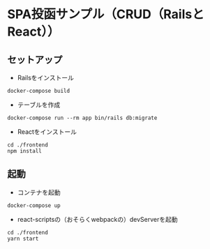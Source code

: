 # SPA投函サンプル（CRUD（RailsとReact））

## セットアップ

- Railsをインストール

```
docker-compose build
```

- テーブルを作成

```
docker-compose run --rm app bin/rails db:migrate
```

- Reactをインストール

```
cd ./frontend
npm install
```

## 起動

- コンテナを起動

```
docker-compose up
```

- react-scriptsの（おそらくwebpackの）devServerを起動

```
cd ./frontend
yarn start
```
